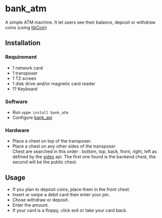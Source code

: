 # bank_atm
A simple ATM machine. It let users see their balance, deposit or withdraw coins (using [libCoin](../libCoin/))

## Installation
### Requirement
- 1 network card
- 1 transposer
- 1 T2 screen
- 1 disk drive and/or magnetic card reader
- 1? Keyboard

### Software
- Run `oppm install bank_atm`
- Configure [bank_api](../bank_api)

### Hardware
- Place a chest on top of the transposer.
- Place a chest on any other sides of the transposer.  
Chest are searched in this order : bottom, top, back, front, right, left as defined by the [sides](https://ocdoc.cil.li/api:sides) api. The first one found is the backend chest, the second will be the public chest.

## Usage
- If you plan to deposit coins, place them in the front chest.
- Insert or swipe a debit card then enter your pin.
- Chose withdraw or deposit.
- Enter the amount.
- If your card is a floppy, click exit or take your card back.